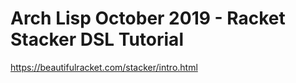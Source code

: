 # Arch Lisp October 2019 - Racket Stacker DSL Tutorial

https://beautifulracket.com/stacker/intro.html
